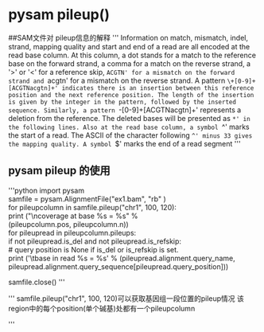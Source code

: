 # pysam pileup()

##SAM文件对 pileup信息的解释
'''
Information on match, mismatch, indel, strand, mapping
quality and start and end of a read are all encoded at the
read base column. At this column, a dot stands for a match
to the reference base on the forward strand, a comma for a
match on the reverse strand, a '>' or '<' for a reference
skip, `ACGTN' for a mismatch on the forward strand and
`acgtn' for a mismatch on the reverse strand. A pattern
`\+[0-9]+[ACGTNacgtn]+' indicates there is an insertion
between this reference position and the next reference
position. The length of the insertion is given by the
integer in the pattern, followed by the inserted
sequence. Similarly, a pattern `-[0-9]+[ACGTNacgtn]+'
represents a deletion from the reference. The deleted bases
will be presented as `*' in the following lines. Also at
the read base column, a symbol `^' marks the start of a
read. The ASCII of the character following `^' minus 33
gives the mapping quality. A symbol `$' marks the end of a
read segment
'''

## pysam pileup 的使用
'''python
import pysam  
samfile = pysam.AlignmentFile("ex1.bam", "rb" )  
for pileupcolumn in samfile.pileup("chr1", 100, 120):  
    print ("\ncoverage at base %s = %s" %  
           (pileupcolumn.pos, pileupcolumn.n))  
    for pileupread in pileupcolumn.pileups:  
        if not pileupread.is_del and not pileupread.is_refskip:  
            # query position is None if is_del or is_refskip is set.  
            print ('\tbase in read %s = %s' %
                  (pileupread.alignment.query_name,
                   pileupread.alignment.query_sequence[pileupread.query_position]))

samfile.close()
'''

'''
samfile.pileup("chr1", 100, 120)可以获取基因组一段位置的pileup情况
该region中的每个position(单个碱基)处都有一个pileupcolumn

'''